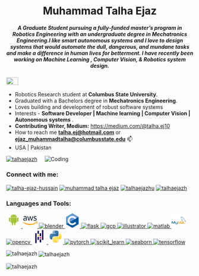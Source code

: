 <!-- [![MasterHead](https://tenor.com/view/coding-gif)](https://rishavchanda.io) -->
<h1 align="center"> Muhammad Talha Ejaz</h1>
<h5 align="center">A Graduate Student pursuing a fully-funded master’s program in Robotics Engineering with an undergraduate degree in Mechatronics Engineering.I like smart autonomous systems and I love to design systems that would automate the dull, dangerous, and mundane tasks and make a difference in human lives for betterment. I have recently been working on Machine Learning , Computer Vision, & Robotics system design.</h5> <img src="https://media.giphy.com/media/jTNG3RF6EwbkpD4LZx/giphy.gif" width=25% height=25%>


<!-- -  I’m currently working on **Autonomous Guided Vehicle using Deep Learning** 🔭  -->
-  Robotics Research student at **Columbus State University**.
-  Graduated with a Bachelors degree in **Mechatronics Engineering**.
-  Loves building and development of robust software systems
-  Interests - **Software Developer | Machine learning | Computer Vision | Autonomous systems** .
-  **Contributing Writer, Medium:** https://medium.com/@talha.ej10
-  How to reach me **talha.ej@hotmail.com** or **ejaz_muhammadtalha@columbusstate.edu** 📫 
-  USA | Pakistan






<!-- <body>
  <div class="box"> 
    <img src="https://media.giphy.com/media/jTNG3RF6EwbkpD4LZx/giphy.gif"  alt="Example image"/> 
  </div>
</body>
[![MasterHead](https://media.giphy.com/media/jTNG3RF6EwbkpD4LZx/giphy.gif)](https://rishavchanda.io) -->



<img align="right" alt="Coding" width="400" src="https://outlane.co/now/new-shot-programmer-animation.gif">

<p align="left"> <a href="https://github.com/ryo-ma/github-profile-trophy"><img src="https://github-profile-trophy.vercel.app/?username=talhaejazh" alt="talhaejazh" /></a> </p>




<!-- 
- 💬 Ask me about **Python, Pandas, PowerBi**

- 📫 How to reach me **talha.ej@hotmail.com** -->

<h3 align="left">Connect with me:</h3>
<p align="left">
<a href="https://linkedin.com/in/talha-ejaz-hussain" target="blank"><img align="center" src="https://raw.githubusercontent.com/rahuldkjain/github-profile-readme-generator/master/src/images/icons/Social/linked-in-alt.svg" alt="talha-ejaz-hussain" height="30" width="40" /></a>
<a href="https://kaggle.com/muhammad talha ejaz" target="blank"><img align="center" src="https://raw.githubusercontent.com/rahuldkjain/github-profile-readme-generator/master/src/images/icons/Social/kaggle.svg" alt="muhammad talha ejaz" height="30" width="40" /></a>
<a href="https://instagram.com/talhaejazhu" target="blank"><img align="center" src="https://raw.githubusercontent.com/rahuldkjain/github-profile-readme-generator/master/src/images/icons/Social/instagram.svg" alt="talhaejazhu" height="30" width="40" /></a>
<a href="https://www.leetcode.com/talhaejazh" target="blank"><img align="center" src="https://raw.githubusercontent.com/rahuldkjain/github-profile-readme-generator/master/src/images/icons/Social/leet-code.svg" alt="talhaejazh" height="30" width="40" /></a>
</p>

<h3 align="left">Languages and Tools:</h3>
<p align="left"> <a href="https://developer.android.com" target="_blank" rel="noreferrer"> <img src="https://raw.githubusercontent.com/devicons/devicon/master/icons/android/android-original-wordmark.svg" alt="android" width="40" height="40"/> </a> <a href="https://aws.amazon.com" target="_blank" rel="noreferrer"> <img src="https://raw.githubusercontent.com/devicons/devicon/master/icons/amazonwebservices/amazonwebservices-original-wordmark.svg" alt="aws" width="40" height="40"/> </a> <a href="https://www.blender.org/" target="_blank" rel="noreferrer"> <img src="https://download.blender.org/branding/community/blender_community_badge_white.svg" alt="blender" width="40" height="40"/> </a> <a href="https://www.cprogramming.com/" target="_blank" rel="noreferrer"> <img src="https://raw.githubusercontent.com/devicons/devicon/master/icons/c/c-original.svg" alt="c" width="40" height="40"/> </a> <a href="https://flask.palletsprojects.com/" target="_blank" rel="noreferrer"> <img src="https://www.vectorlogo.zone/logos/pocoo_flask/pocoo_flask-icon.svg" alt="flask" width="40" height="40"/> </a> <a href="https://cloud.google.com" target="_blank" rel="noreferrer"> <img src="https://www.vectorlogo.zone/logos/google_cloud/google_cloud-icon.svg" alt="gcp" width="40" height="40"/> </a> <a href="https://www.adobe.com/in/products/illustrator.html" target="_blank" rel="noreferrer"> <img src="https://www.vectorlogo.zone/logos/adobe_illustrator/adobe_illustrator-icon.svg" alt="illustrator" width="40" height="40"/> </a> <a href="https://www.mathworks.com/" target="_blank" rel="noreferrer"> <img src="https://upload.wikimedia.org/wikipedia/commons/2/21/Matlab_Logo.png" alt="matlab" width="40" height="40"/> </a> <a href="https://www.mysql.com/" target="_blank" rel="noreferrer"> <img src="https://raw.githubusercontent.com/devicons/devicon/master/icons/mysql/mysql-original-wordmark.svg" alt="mysql" width="40" height="40"/> </a> <a href="https://opencv.org/" target="_blank" rel="noreferrer"> <img src="https://www.vectorlogo.zone/logos/opencv/opencv-icon.svg" alt="opencv" width="40" height="40"/> </a> <a href="https://pandas.pydata.org/" target="_blank" rel="noreferrer"> <img src="https://raw.githubusercontent.com/devicons/devicon/2ae2a900d2f041da66e950e4d48052658d850630/icons/pandas/pandas-original.svg" alt="pandas" width="40" height="40"/> </a> <a href="https://www.python.org" target="_blank" rel="noreferrer"> <img src="https://raw.githubusercontent.com/devicons/devicon/master/icons/python/python-original.svg" alt="python" width="40" height="40"/> </a> <a href="https://pytorch.org/" target="_blank" rel="noreferrer"> <img src="https://www.vectorlogo.zone/logos/pytorch/pytorch-icon.svg" alt="pytorch" width="40" height="40"/> </a> <a href="https://scikit-learn.org/" target="_blank" rel="noreferrer"> <img src="https://upload.wikimedia.org/wikipedia/commons/0/05/Scikit_learn_logo_small.svg" alt="scikit_learn" width="40" height="40"/> </a> <a href="https://seaborn.pydata.org/" target="_blank" rel="noreferrer"> <img src="https://seaborn.pydata.org/_images/logo-mark-lightbg.svg" alt="seaborn" width="40" height="40"/> </a> <a href="https://www.tensorflow.org" target="_blank" rel="noreferrer"> <img src="https://www.vectorlogo.zone/logos/tensorflow/tensorflow-icon.svg" alt="tensorflow" width="40" height="40"/> </a> </p>

<p><img align="left" src="https://github-readme-stats.vercel.app/api/top-langs?username=talhaejazh&show_icons=true&locale=en&layout=compact" alt="talhaejazh" /></p>

<p>&nbsp;<img align="center" src="https://github-readme-stats.vercel.app/api?username=talhaejazh&show_icons=true&locale=en" alt="talhaejazh" /></p>

<p><img align="center" src="https://github-readme-streak-stats.herokuapp.com/?user=talhaejazh&" alt="talhaejazh" /></p>

